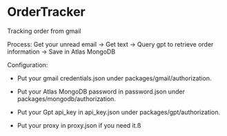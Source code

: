 # OrderTracker
Tracking order from gmail

Process: Get your unread email -> Get text -> Query gpt to retrieve order information -> Save in Atlas MongoDB

Configuration:

- Put your gmail credentials.json under packages/gmail/authorization.

- Put your Atlas MongoDB password in password.json under packages/mongodb/authorization.

- Put your Gpt api_key in api_key.json under packages/gpt/authorization.

- Put your proxy in proxy.json if you need it.ß
